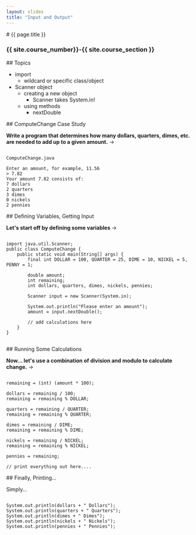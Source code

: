 ```yaml
---
layout: slides
title: "Input and Output"
---
```

<section markdown="block" class="intro-slide">
# {{ page.title }}

### {{ site.course_number}}-{{ site.course_section }}

<p><small></small></p>
</section>

<section markdown="block">
## Topics

* import
	* wildcard or specific class/object
* Scanner object
	* creating a new object
		* Scanner takes System.in!
	* using methods 
		* nextDouble
</section>

<section markdown="block">
## ComputeChange Case Study

__Write a program that determines how many dollars, quarters, dimes, etc. are needed to add up to a given amount.__ &rarr;

<pre><code data-trim contenteditable>
ComputeChange.java

Enter an amount, for example, 11.56
> 7.82
Your amount 7.82 consists of:
7 dollars
2 quarters
3 dimes
0 nickels
2 pennies
</code></pre>

</section>

<section markdown="block">
## Defining Variables, Getting Input

__Let's start off by defining some variables__ &rarr;

<pre class="fragment"><code data-trim contenteditable>
import java.util.Scanner;
public class ComputeChange {
	public static void main(String[] args) {
		final int DOLLAR = 100, QUARTER = 25, DIME = 10, NICKEL = 5, PENNY = 1;
		
		double amount; 
		int remaining;
		int dollars, quarters, dimes, nickels, pennies;
		
		Scanner input = new Scanner(System.in);
		
		System.out.println("Please enter an amount");
		amount = input.nextDouble();
		
		// add calculations here
	}
}

</code></pre>

</section>
<section markdown="block">
## Running Some Calculations

__Now... let's use a combination of division and modulo to calculate change.__ &rarr;

<pre class="fragment"><code data-trim contenteditable>
remaining = (int) (amount * 100);
		
dollars = remaining / 100;
remaining = remaining % DOLLAR;

quarters = remaining / QUARTER;
remaining = remaining % QUARTER;

dimes = remaining / DIME;
remaining = remaining % DIME;

nickels = remaining / NICKEL;
remaining = remaining % NICKEL;

pennies = remaining;

// print everything out here....
</code></pre>

</section>

<section markdown="block">
## Finally, Printing...

Simply...

<pre><code data-trim contenteditable>
System.out.println(dollars + " Dollars");
System.out.println(quarters + " Quarters");
System.out.println(dimes + " Dimes");
System.out.println(nickels + " Nickels");
System.out.println(pennies + " Pennies");
</code></pre>

</section>
